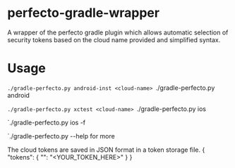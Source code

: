# perfecto-gradle-wrapper
A wrapper of the perfecto gradle plugin which allows automatic selection of security tokens based on the cloud name provided and simplified syntax.

# Usage
`./gradle-perfecto.py android-inst <cloud-name>
`./gradle-perfecto.py android <cloud-name>

`./gradle-perfecto.py xctest <cloud-name>
`./gradle-perfecto.py ios <cloud-name>

`./gradle-perfecto.py ios <cloud-name> -f <path-to-json-config-file> 

`./gradle-perfecto.py --help for more

The cloud tokens are saved in JSON format in a token storage file.
{
  "tokens": {
    "<cloud-name>": "<YOUR_TOKEN_HERE>"
    }
}
